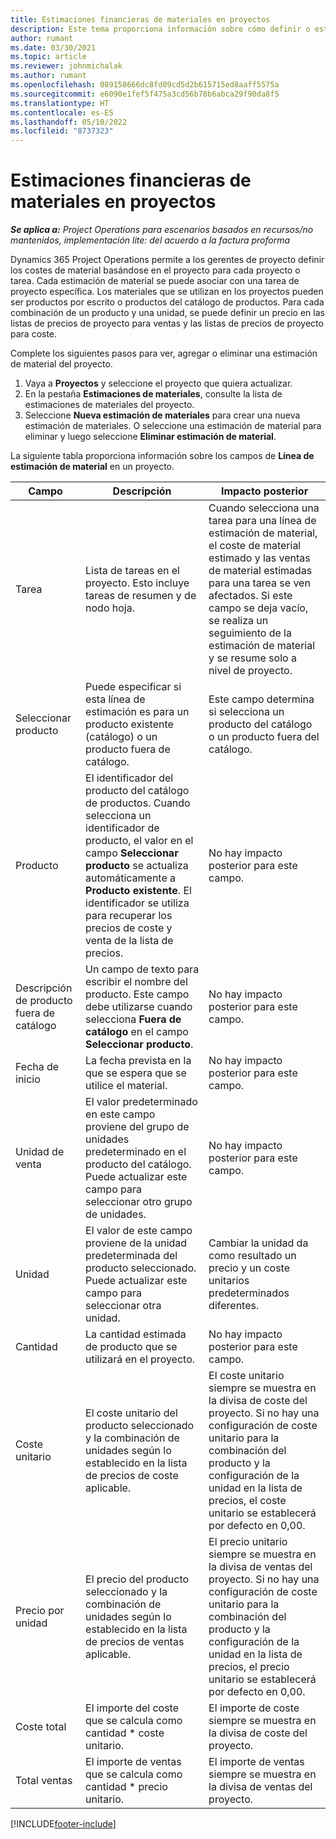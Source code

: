 ```yaml
---
title: Estimaciones financieras de materiales en proyectos
description: Este tema proporciona información sobre cómo definir o estimar materiales basándose en el proyecto.
author: rumant
ms.date: 03/30/2021
ms.topic: article
ms.reviewer: johnmichalak
ms.author: rumant
ms.openlocfilehash: 089158666dc8fd09cd5d2b615715ed8aaff5575a
ms.sourcegitcommit: e6090e1fef5f475a3cd56b78b6abca29f90da8f5
ms.translationtype: HT
ms.contentlocale: es-ES
ms.lasthandoff: 05/10/2022
ms.locfileid: "8737323"
---
```

# <a name="financial-estimates-for-materials-on-projects"></a>Estimaciones financieras de materiales en proyectos

_**Se aplica a:** Project Operations para escenarios basados en recursos/no mantenidos, implementación lite: del acuerdo a la factura proforma_

Dynamics 365 Project Operations permite a los gerentes de proyecto definir los costes de material basándose en el proyecto para cada proyecto o tarea. Cada estimación de material se puede asociar con una tarea de proyecto específica. Los materiales que se utilizan en los proyectos pueden ser productos por escrito o productos del catálogo de productos. Para cada combinación de un producto y una unidad, se puede definir un precio en las listas de precios de proyecto para ventas y las listas de precios de proyecto para coste.  

Complete los siguientes pasos para ver, agregar o eliminar una estimación de material del proyecto.

1. Vaya a **Proyectos** y seleccione el proyecto que quiera actualizar.
2. En la pestaña **Estimaciones de materiales**, consulte la lista de estimaciones de materiales del proyecto.
3. Seleccione **Nueva estimación de materiales** para crear una nueva estimación de materiales. O seleccione una estimación de material para eliminar y luego seleccione **Eliminar estimación de material**.

La siguiente tabla proporciona información sobre los campos de **Línea de estimación de material** en un proyecto. 

| **Campo** | **Descripción** | **Impacto posterior** |
| --- | --- | --- |
| Tarea | Lista de tareas en el proyecto. Esto incluye tareas de resumen y de nodo hoja. | Cuando selecciona una tarea para una línea de estimación de material, el coste de material estimado y las ventas de material estimadas para una tarea se ven afectados. Si este campo se deja vacío, se realiza un seguimiento de la estimación de material y se resume solo a nivel de proyecto. |
| Seleccionar producto |  Puede especificar si esta línea de estimación es para un producto existente (catálogo) o un producto fuera de catálogo. | Este campo determina si selecciona un producto del catálogo o un producto fuera del catálogo. |
| Producto | El identificador del producto del catálogo de productos. Cuando selecciona un identificador de producto, el valor en el campo **Seleccionar producto** se actualiza automáticamente a **Producto existente**. El identificador se utiliza para recuperar los precios de coste y venta de la lista de precios. | No hay impacto posterior para este campo. |
| Descripción de producto fuera de catálogo | Un campo de texto para escribir el nombre del producto. Este campo debe utilizarse cuando selecciona **Fuera de catálogo** en el campo **Seleccionar producto**.| No hay impacto posterior para este campo. |
| Fecha de inicio | La fecha prevista en la que se espera que se utilice el material. | No hay impacto posterior para este campo. |
| Unidad de venta | El valor predeterminado en este campo proviene del grupo de unidades predeterminado en el producto del catálogo. Puede actualizar este campo para seleccionar otro grupo de unidades. | No hay impacto posterior para este campo. |
| Unidad | El valor de este campo proviene de la unidad predeterminada del producto seleccionado. Puede actualizar este campo para seleccionar otra unidad. | Cambiar la unidad da como resultado un precio y un coste unitarios predeterminados diferentes. |
| Cantidad | La cantidad estimada de producto que se utilizará en el proyecto. | No hay impacto posterior para este campo. |
| Coste unitario | El coste unitario del producto seleccionado y la combinación de unidades según lo establecido en la lista de precios de coste aplicable. | El coste unitario siempre se muestra en la divisa de coste del proyecto. Si no hay una configuración de coste unitario para la combinación del producto y la configuración de la unidad en la lista de precios, el coste unitario se establecerá por defecto en 0,00. |
| Precio por unidad | El precio del producto seleccionado y la combinación de unidades según lo establecido en la lista de precios de ventas aplicable. | El precio unitario siempre se muestra en la divisa de ventas del proyecto. Si no hay una configuración de coste unitario para la combinación del producto y la configuración de la unidad en la lista de precios, el precio unitario se establecerá por defecto en 0,00.|
| Coste total | El importe del coste que se calcula como cantidad \* coste unitario.| El importe de coste siempre se muestra en la divisa de coste del proyecto. |
| Total ventas | El importe de ventas que se calcula como cantidad \* precio unitario. | El importe de ventas siempre se muestra en la divisa de ventas del proyecto. |


[!INCLUDE[footer-include](../includes/footer-banner.md)]
